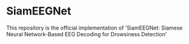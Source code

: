 # SiamEEGNet
This repository is the official implementation of 'SiamEEGNet: Siamese Neural Network-Based EEG Decoding for Drowsiness Detection'
